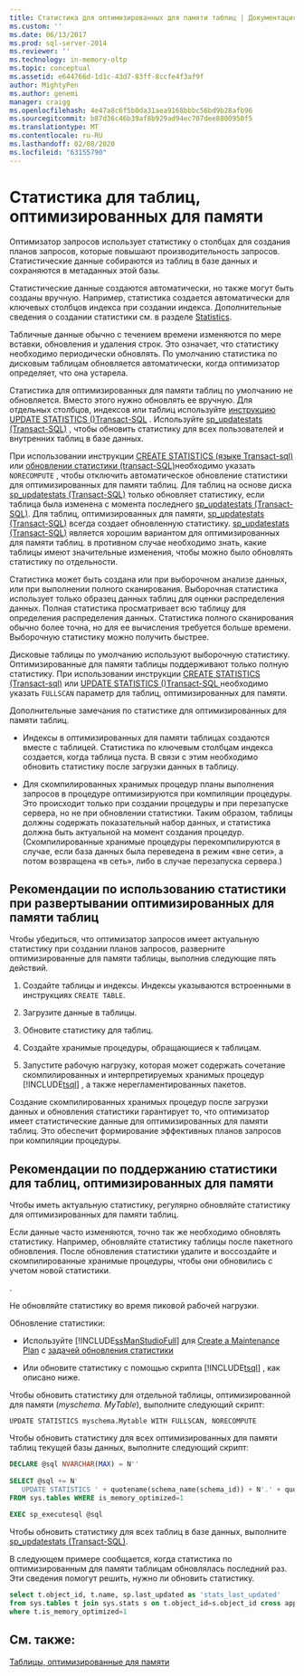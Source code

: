 ```yaml
---
title: Статистика для оптимизированных для памяти таблиц | Документация Майкрософт
ms.custom: ''
ms.date: 06/13/2017
ms.prod: sql-server-2014
ms.reviewer: ''
ms.technology: in-memory-oltp
ms.topic: conceptual
ms.assetid: e644766d-1d1c-43d7-83ff-8ccfe4f3af9f
author: MightyPen
ms.author: genemi
manager: craigg
ms.openlocfilehash: 4e47a8c6f5b0da31aea9168bbbc56bd9b28afb96
ms.sourcegitcommit: b87d36c46b39af8b929ad94ec707dee8800950f5
ms.translationtype: MT
ms.contentlocale: ru-RU
ms.lasthandoff: 02/08/2020
ms.locfileid: "63155790"
---
```

# <a name="statistics-for-memory-optimized-tables"></a>Статистика для таблиц, оптимизированных для памяти
  Оптимизатор запросов использует статистику о столбцах для создания планов запросов, которые повышают производительность запросов. Статистические данные собираются из таблиц в базе данных и сохраняются в метаданных этой базы.  
  
 Статистические данные создаются автоматически, но также могут быть созданы вручную. Например, статистика создается автоматически для ключевых столбцов индекса при создании индекса. Дополнительные сведения о создании статистики см. в разделе [Statistics](../statistics/statistics.md).  
  
 Табличные данные обычно с течением времени изменяются по мере вставки, обновления и удаления строк. Это означает, что статистику необходимо периодически обновлять. По умолчанию статистика по дисковым таблицам обновляется автоматически, когда оптимизатор определяет, что она устарела.  
  
 Статистика для оптимизированных для памяти таблиц по умолчанию не обновляется. Вместо этого нужно обновлять ее вручную. Для отдельных столбцов, индексов или таблиц используйте [инструкцию UPDATE STATISTICS &#40;&#41;Transact-SQL](/sql/t-sql/statements/update-statistics-transact-sql) . Используйте [sp_updatestats &#40;Transact-SQL&#41;](/sql/relational-databases/system-stored-procedures/sp-updatestats-transact-sql) , чтобы обновить статистику для всех пользователей и внутренних таблиц в базе данных.  
  
 При использовании инструкции [CREATE STATISTICS &#40;языке Transact-sql&#41;](/sql/t-sql/statements/create-statistics-transact-sql) или [обновлении статистики &#40;transact-SQL&#41;](/sql/t-sql/statements/update-statistics-transact-sql)необходимо указать `NORECOMPUTE` , чтобы отключить автоматическое обновление статистики для оптимизированных для памяти таблиц. Для таблиц на основе диска [sp_updatestats &#40;Transact-SQL&#41;](/sql/relational-databases/system-stored-procedures/sp-updatestats-transact-sql) только обновляет статистику, если таблица была изменена с момента последнего [sp_updatestats &#40;Transact-SQL&#41;](/sql/relational-databases/system-stored-procedures/sp-updatestats-transact-sql). Для таблиц, оптимизированных для памяти, [sp_updatestats &#40;Transact-SQL&#41;](/sql/relational-databases/system-stored-procedures/sp-updatestats-transact-sql) всегда создает обновленную статистику. [sp_updatestats &#40;Transact-SQL&#41;](/sql/relational-databases/system-stored-procedures/sp-updatestats-transact-sql) является хорошим вариантом для оптимизированных для памяти таблиц. в противном случае необходимо знать, какие таблицы имеют значительные изменения, чтобы можно было обновлять статистику по отдельности.  
  
 Статистика может быть создана или при выборочном анализе данных, или при выполнении полного сканирования. Выборочная статистика использует только образец данных таблиц для оценки распределения данных. Полная статистика просматривает всю таблицу для определения распределения данных. Статистика полного сканирования обычно более точна, но для ее вычисления требуется больше времени. Выборочную статистику можно получить быстрее.  
  
 Дисковые таблицы по умолчанию используют выборочную статистику. Оптимизированные для памяти таблицы поддерживают только полную статистику. При использовании инструкции [CREATE STATISTICS &#40;Transact-sql&#41;](/sql/t-sql/statements/create-statistics-transact-sql) или [UPDATE STATISTICS &#40;&#41;Transact-SQL ](/sql/t-sql/statements/update-statistics-transact-sql)необходимо указать `FULLSCAN` параметр для таблиц, оптимизированных для памяти.  
  
 Дополнительные замечания по статистике для оптимизированных для памяти таблиц.  
  
-   Индексы в оптимизированных для памяти таблицах создаются вместе с таблицей. Статистика по ключевым столбцам индекса создается, когда таблица пуста. В связи с этим необходимо обновить статистику после загрузки данных в таблицу.  
  
-   Для скомпилированных хранимых процедур планы выполнения запросов в процедуре оптимизируются при компиляции процедуры. Это происходит только при создании процедуры и при перезапуске сервера, но не при обновлении статистики. Таким образом, таблицы должны содержать показательный набор данных, и статистика должна быть актуальной на момент создания процедур. (Скомпилированные хранимые процедуры перекомпилируются в случае, если база данных была переведена в режим «вне сети», а потом возвращена «в сеть», либо в случае перезапуска сервера.)  
  
## <a name="guidelines-for-statistics-when-deploying-memory-optimized-tables"></a>Рекомендации по использованию статистики при развертывании оптимизированных для памяти таблиц  
 Чтобы убедиться, что оптимизатор запросов имеет актуальную статистику при создании планов запросов, разверните оптимизированные для памяти таблицы, выполнив следующие пять действий.  
  
1.  Создайте таблицы и индексы. Индексы указываются встроенными в инструкциях `CREATE TABLE`.  
  
2.  Загрузите данные в таблицы.  
  
3.  Обновите статистику для таблиц.  
  
4.  Создайте хранимые процедуры, обращающиеся к таблицам.  
  
5.  Запустите рабочую нагрузку, которая может содержать сочетание скомпилированных и интерпретируемых хранимых процедур [!INCLUDE[tsql](../../../includes/tsql-md.md)] , а также нерегламентированных пакетов.  
  
 Создание скомпилированных хранимых процедур после загрузки данных и обновления статистики гарантирует то, что оптимизатор имеет статистические данные для оптимизированных для памяти таблиц. Это обеспечит формирование эффективных планов запросов при компиляции процедуры.  
  
## <a name="guidelines-for-maintaining-statistics-on-memory-optimized-tables"></a>Рекомендации по поддержанию статистики для таблиц, оптимизированных для памяти  
 Чтобы иметь актуальную статистику, регулярно обновляйте статистику для оптимизированных для памяти таблиц.  
  
 Если данные часто изменяются, точно так же необходимо обновлять статистику. Например, обновляйте статистику таблицы после пакетного обновления. После обновления статистики удалите и воссоздайте и скомпилированные хранимые процедуры, чтобы они обновились с учетом новой статистики.  
  
 .  
  
 Не обновляйте статистику во время пиковой рабочей нагрузки.  
  
 Обновление статистики:  
  
-   Используйте [!INCLUDE[ssManStudioFull](../../includes/ssmanstudiofull-md.md)] для [Create a Maintenance Plan](../maintenance-plans/create-a-maintenance-plan.md) c [задачей обновления статистики](../maintenance-plans/update-statistics-task-maintenance-plan.md)  
  
-   Или обновите статистику с помощью скрипта [!INCLUDE[tsql](../../../includes/tsql-md.md)] , как описано ниже.  
  
 Чтобы обновить статистику для отдельной таблицы, оптимизированной для памяти (*myschema*. *MyTable*), выполните следующий скрипт:  
  
```  
UPDATE STATISTICS myschema.Mytable WITH FULLSCAN, NORECOMPUTE  
```  
  
 Чтобы обновить статистику для всех оптимизированных для памяти таблиц текущей базы данных, выполните следующий скрипт:  
  
```sql  
DECLARE @sql NVARCHAR(MAX) = N''  
  
SELECT @sql += N'  
   UPDATE STATISTICS ' + quotename(schema_name(schema_id)) + N'.' + quotename(name) + N' WITH FULLSCAN, NORECOMPUTE'  
FROM sys.tables WHERE is_memory_optimized=1  
  
EXEC sp_executesql @sql  
```  
  
 Чтобы обновить статистику для всех таблиц в базе данных, выполните [sp_updatestats &#40;Transact-SQL&#41;](/sql/relational-databases/system-stored-procedures/sp-updatestats-transact-sql).  
  
 В следующем примере сообщается, когда статистика по оптимизированным для памяти таблицам обновлялась последний раз. Эти сведения помогут решить, нужно ли обновить статистику.  
  
```sql  
select t.object_id, t.name, sp.last_updated as 'stats_last_updated'  
from sys.tables t join sys.stats s on t.object_id=s.object_id cross apply sys.dm_db_stats_properties(t.object_id, s.stats_id) sp  
where t.is_memory_optimized=1  
```  
  
## <a name="see-also"></a>См. также:  
 [Таблицы, оптимизированные для памяти](memory-optimized-tables.md)  
  
  
